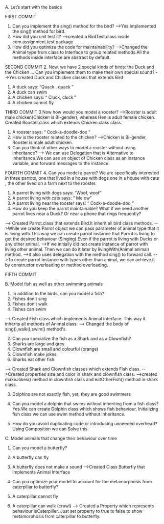 A. Let’s start with the basics

FIRST COMMIT
1. Can you implement the sing() method for the bird?
-->Yes Implemented the sing() method for bird.
1. How did you unit test it?
-->created a BirdTest class inside com.assignment.test package
2. How did you optimize the code for maintainability?
-->Changed the Animal type from class to Interface to group related methods.All the methods inside interface are abstract by default.

SECOND COMMIT
2. Now, we have 2 special kinds of birds: the Duck and the Chicken ... Can you
implement them to make their own special sound?
-->Yes created Duck and Chicken classes that extends Bird
1. A duck says: “Quack , quack ”
2. A duck can swim
3. A chicken says: “ Cluck, cluck ”
4. A chicken cannot fly 

THIRD COMMIT
3.Now how would you model a rooster?
-->Rooster is adult male chicken(Chicken is Bi-gender), whereas Hen is adult female chicken. Created Rooster.class which extends Chicken.class class.
1. A rooster says: “ Cock-a-doodle-doo ”
2. How is the rooster related to the chicken?
-->Chicken is Bi-gender, Rooster is male adult chicken.
3. Can you think of other ways to model a rooster without using inheritance?
--> We can use Delegation that is Alternative to Inheritance.We can  use an object of Chicken class as an instance variable, and forward messages to the instance.

FOURTH COMMIT
4. Can you model a parrot? We are specifically interested in three parrots, one that lived
in a house with dogs one in a house with cats , the other lived on a farm next to
the rooster.
1. A parrot living with dogs says: “Woof, woof”
2. A parrot living with cats says: “ Me ow”
3. A parrot living near the rooster says: “ Cock-a-doodle-doo ”
4. How do you keep the parrot maintainable? What if we need another parrot lives
near a Duck? Or near a phone that rings frequently?

--> Created Parrot.class that extends Bird.It inherit all bird class methods. 
-->While we create Parrot object we can pass parameter of animal type that it is living with.This way we can create parrot instance that Parrot is living to get the desired behaviour (Singing).Even if the parrot is living with Ducks or any other animal.
-->If we initially did not create instance of parrot with living other animal. Then we can do it later by livingWith(Animal animal) method. 
-->It also uses delegation with the method sing() to forward call.
-->To create parrot instance with types other than animal, we can achieve it by constructor overloading or method overloading.

FIFTH COMMIT

B. Model fish as well as other swimming animals
1. In addition to the birds, can you model a fish?
1. Fishes don’t sing
2. Fishes don’t walk
3. Fishes can swim

--> Created Fish class which implements Animal interface. This way it inherits all methods of Animal class.
--> Changed the body of sing(),walk(),swim() method's.

2. Can you specialize the fish as a Shark and as a Clownfish?
1. Sharks are large and grey
2. Clownfish are small and colourful (orange)
3. Clownfish make jokes
4. Sharks eat other fish

--> Created Shark and Clownfish classes which extends Fish class.
-->Created properties size and color in shark and clownfish class.
-->created makeJokes() method in clownfish class and eatOtherFish() method in shark class.

3. Dolphins are not exactly fish, yet, they are good swimmers
1. Can you model a dolphin that swims without inheriting from a fish class?
Yes.We can create Dolphin class which shows fish behaviour. Initializing fish class we can use swim method without inheritance.

2. How do you avoid duplicating code or introducing unneeded overhead?
Using Composition we can Solve this.

C. Model animals that change their behaviour over time
1. Can you model a butterfly?
1. A butterfly can fly
2. A butterfly does not make a sound
-->Created Class Butterfly that implements Animal Interface

2. Can you optimize your model to account for the metamorphosis from caterpillar to
butterfly?
1. A caterpillar cannot fly
2. A caterpillar can walk (crawl)
--> Created a Property which represents behaviour isCaterpiller. Just set property to true to false to show metamorphosis from caterpillar to butterfly.
